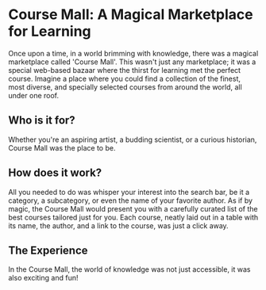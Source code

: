 # Course Mall: A Magical Marketplace for Learning

Once upon a time, in a world brimming with knowledge, there was a magical marketplace called 'Course Mall'. This wasn't just any marketplace; it was a special web-based bazaar where the thirst for learning met the perfect course. Imagine a place where you could find a collection of the finest, most diverse, and specially selected courses from around the world, all under one roof.

## Who is it for?

Whether you're an aspiring artist, a budding scientist, or a curious historian, Course Mall was the place to be. 

## How does it work?

All you needed to do was whisper your interest into the search bar, be it a category, a subcategory, or even the name of your favorite author. As if by magic, the Course Mall would present you with a carefully curated list of the best courses tailored just for you. Each course, neatly laid out in a table with its name, the author, and a link to the course, was just a click away. 

## The Experience

In the Course Mall, the world of knowledge was not just accessible, it was also exciting and fun!